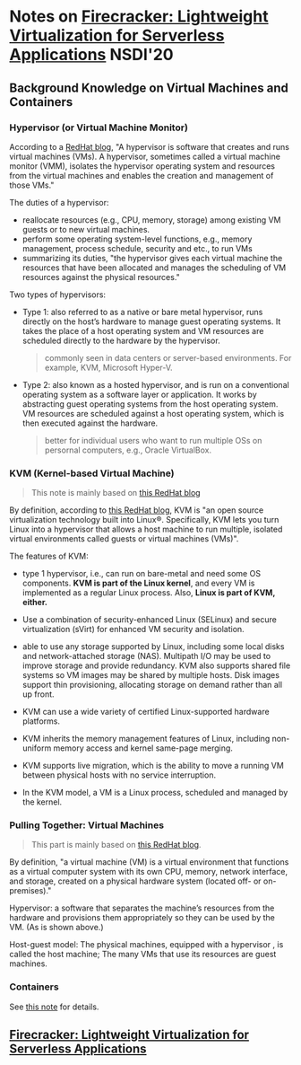 # Notes on [Firecracker: Lightweight Virtualization for Serverless Applications](http://css.csail.mit.edu/6.858/2022/readings/firecracker.pdf) NSDI'20

## Background Knowledge on Virtual Machines and Containers

### Hypervisor (or Virtual Machine Monitor)

According to a [RedHat blog](https://www.redhat.com/en/topics/virtualization/what-is-a-hypervisor), "A hypervisor is software that creates and runs virtual machines (VMs).  A hypervisor, sometimes called a virtual machine monitor (VMM), isolates the hypervisor operating system and resources from the virtual machines and enables the creation and management of those VMs."  

The duties of a hypervisor:

* reallocate resources (e.g., CPU, memory, storage) among existing VM guests or to new virtual machines.
* perform some operating system-level functions, e.g., memory management, process schedule, security and etc., to run VMs
* summarizing its duties, "the hypervisor gives each virtual machine the resources that have been allocated and manages the scheduling of VM resources against the physical resources."

Two types of hypervisors:

* Type 1: also referred to as a native or bare metal hypervisor, runs directly on the host’s hardware to manage guest operating systems. It takes the place of a host operating system and VM resources are scheduled directly to the hardware by the hypervisor. 
  > commonly seen in data centers or server-based environments. For example, KVM, Microsoft Hyper-V.

* Type 2: also known as a hosted hypervisor, and is run on a conventional operating system as a software layer or application. It works by abstracting guest operating systems from the host operating system. VM resources are scheduled against a host operating system, which is then executed against the hardware. 
  > better for individual users who want to run multiple OSs on persornal computers, e.g., Oracle VirtualBox.

### KVM (Kernel-based Virtual Machine)

> This note is mainly based on [this RedHat blog](https://www.redhat.com/en/topics/virtualization/what-is-KVM)

By definition, according to [this RedHat blog](https://www.redhat.com/en/topics/virtualization/what-is-KVM), KVM is "an open source virtualization technology built into Linux®. Specifically, KVM lets you turn Linux into a hypervisor that allows a host machine to run multiple, isolated virtual environments called guests or virtual machines (VMs)".

The features of KVM:

* type 1 hypervisor, i.e., can run on bare-metal and need some OS components. **KVM is part of the Linux kernel**, and every VM is implemented as a regular Linux process. Also, **Linux is part of KVM, either.**

* Use a combination of security-enhanced Linux (SELinux) and secure virtualization (sVirt) for enhanced VM security and isolation.

* able to use any storage supported by Linux, including some local disks and network-attached storage (NAS). Multipath I/O may be used to improve storage and provide redundancy. KVM also supports shared file systems so VM images may be shared by multiple hosts. Disk images support thin provisioning, allocating storage on demand rather than all up front.

* KVM can use a wide variety of certified Linux-supported hardware platforms.
  
* KVM inherits the memory management features of Linux, including non-uniform memory access and kernel same-page merging. 

* KVM supports live migration, which is the ability to move a running VM between physical hosts with no service interruption. 

* In the KVM model, a VM is a Linux process, scheduled and managed by the kernel.

### Pulling Together: Virtual Machines

> This part is mainly based on [this RedHat blog](https://www.redhat.com/en/topics/virtualization/what-is-a-virtual-machine).

By definition, "a virtual machine (VM) is a virtual environment that functions as a virtual computer system with its own CPU, memory, network interface, and storage, created on a physical hardware system (located off- or on-premises)."

Hypervisor: a software that separates the machine’s resources from the hardware and provisions them appropriately so they can be used by the VM. (As is shown above.)

Host-guest model: The physical machines, equipped with a hypervisor , is called the host machine; The many VMs that use its resources are guest machines.

### Containers

See [this note](./linux-container.md) for details.

## [Firecracker: Lightweight Virtualization for Serverless Applications](http://css.csail.mit.edu/6.858/2022/readings/firecracker.pdf)
